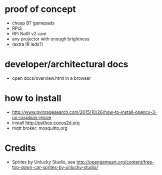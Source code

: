 
# proof of concept
  - cheap BT gamepads
  - RPi3
  - RPi NoIR v2 cam
  - any projector with enough brightness
  - (extra IR leds?)

# developer/architectural docs
  - open docs/overview.html in a browser
  
# how to install
  - http://www.pyimagesearch.com/2015/10/26/how-to-install-opencv-3-on-raspbian-jessie
  - install http://python.cocos2d.org
  - mqtt broker: mosquitto.org
  
# Credits
  - Sprites by Unlucky Studio, see http://opengameart.org/content/free-top-down-car-sprites-by-unlucky-studio/
